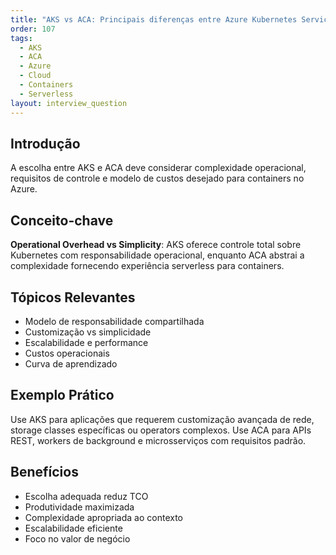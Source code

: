```yaml
---
title: "AKS vs ACA: Principais diferenças entre Azure Kubernetes Service e Azure Container Apps"
order: 107
tags:
  - AKS
  - ACA
  - Azure
  - Cloud
  - Containers
  - Serverless
layout: interview_question
---
```


## Introdução

A escolha entre AKS e ACA deve considerar complexidade operacional, requisitos de controle e modelo de custos desejado para containers no Azure.

## Conceito-chave

**Operational Overhead vs Simplicity**: AKS oferece controle total sobre Kubernetes com responsabilidade operacional, enquanto ACA abstrai a complexidade fornecendo experiência serverless para containers.

## Tópicos Relevantes

- Modelo de responsabilidade compartilhada
- Customização vs simplicidade
- Escalabilidade e performance
- Custos operacionais
- Curva de aprendizado

## Exemplo Prático

Use AKS para aplicações que requerem customização avançada de rede, storage classes específicas ou operators complexos. Use ACA para APIs REST, workers de background e microsserviços com requisitos padrão.

## Benefícios

- Escolha adequada reduz TCO
- Produtividade maximizada
- Complexidade apropriada ao contexto
- Escalabilidade eficiente
- Foco no valor de negócio
